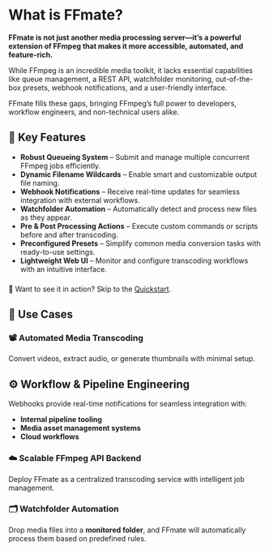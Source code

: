 # What is FFmate?

**FFmate is not just another media processing server—it’s a powerful extension of FFmpeg that makes it more accessible, automated, and feature-rich.** 

While FFmpeg is an incredible media toolkit, it lacks essential capabilities like queue management, a REST API, watchfolder monitoring, out-of-the-box presets, webhook notifications, and a user-friendly interface.

FFmate fills these gaps, bringing FFmpeg’s full power to developers, workflow engineers, and non-technical users alike.

## 🚀 Key Features

- **Robust Queueing System** – Submit and manage multiple concurrent FFmpeg jobs efficiently.
- **Dynamic Filename Wildcards** – Enable smart and customizable output file naming.
- **Webhook Notifications** – Receive real-time updates for seamless integration with external workflows.
- **Watchfolder Automation** – Automatically detect and process new files as they appear.
- **Pre & Post Processing Actions** – Execute custom commands or scripts before and after transcoding.
- **Preconfigured Presets** – Simplify common media conversion tasks with ready-to-use settings.
- **Lightweight Web UI** – Monitor and configure transcoding workflows with an intuitive interface.

<div class="tip custom-block" style="padding-top: 8px">
🔄 Want to see it in action? Skip to the <a href="#quickstart">Quickstart</a>.
</div>

## 📌 Use Cases

### 📽️ Automated Media Transcoding
Convert videos, extract audio, or generate thumbnails with minimal setup.

## ⚙️ Workflow & Pipeline Engineering
Webhooks provide real-time notifications for seamless integration with:
- **Internal pipeline tooling** 
- **Media asset management systems**
- **Cloud workflows**


### ☁️ Scalable FFmpeg API Backend
Deploy FFmate as a centralized transcoding service with intelligent job management.

### 🗂️ Watchfolder Automation
Drop media files into a **monitored folder**, and FFmate will automatically process them based on predefined rules.
